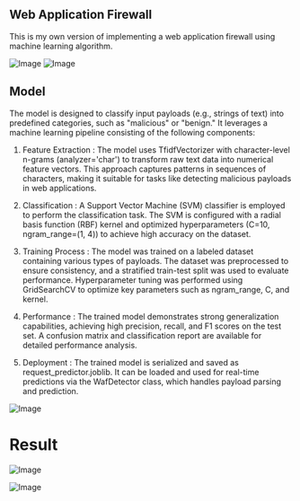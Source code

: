 ## Web Application Firewall
<p>This is my own version of implementing a web application firewall using machine learning algorithm.</p>

![Image](https://github.com/user-attachments/assets/bcfc600e-2abf-4630-ab0d-92dda118fb1e)
![Image](https://github.com/user-attachments/assets/005f57dd-d967-472d-89ce-84eb43d8c58d)

## Model
The model is designed to classify input payloads (e.g., strings of text) into predefined categories, such as "malicious" or "benign." It leverages a machine learning pipeline consisting of the following components:

1. Feature Extraction :
    The model uses TfidfVectorizer with character-level n-grams (analyzer='char') to transform raw text data into numerical feature vectors. This approach captures patterns in sequences of characters, making it suitable for tasks like detecting malicious payloads in web applications.

2. Classification :
    A Support Vector Machine (SVM) classifier is employed to perform the classification task. The SVM is configured with a radial basis function (RBF) kernel and optimized hyperparameters (C=10, ngram_range=(1, 4)) to achieve high accuracy on the dataset.

3. Training Process :
    The model was trained on a labeled dataset containing various types of payloads. The dataset was preprocessed to ensure consistency, and a stratified train-test split was used to evaluate performance.
    Hyperparameter tuning was performed using GridSearchCV to optimize key parameters such as ngram_range, C, and kernel.

4. Performance :
    The trained model demonstrates strong generalization capabilities, achieving high precision, recall, and F1 scores on the test set. A confusion matrix and classification report are available for detailed performance analysis.

5. Deployment :
    The trained model is serialized and saved as request_predictor.joblib. It can be loaded and used for real-time predictions via the WafDetector class, which handles payload parsing and prediction.


![Image](https://github.com/user-attachments/assets/f3bf7245-59e6-4a33-b6a7-868d21ec32f6)

# Result

![Image](https://github.com/user-attachments/assets/66984891-c76f-431f-97ee-9cb92a493b3d)

![Image](https://github.com/user-attachments/assets/83e8ee14-1615-45be-821e-5eed33829f51)